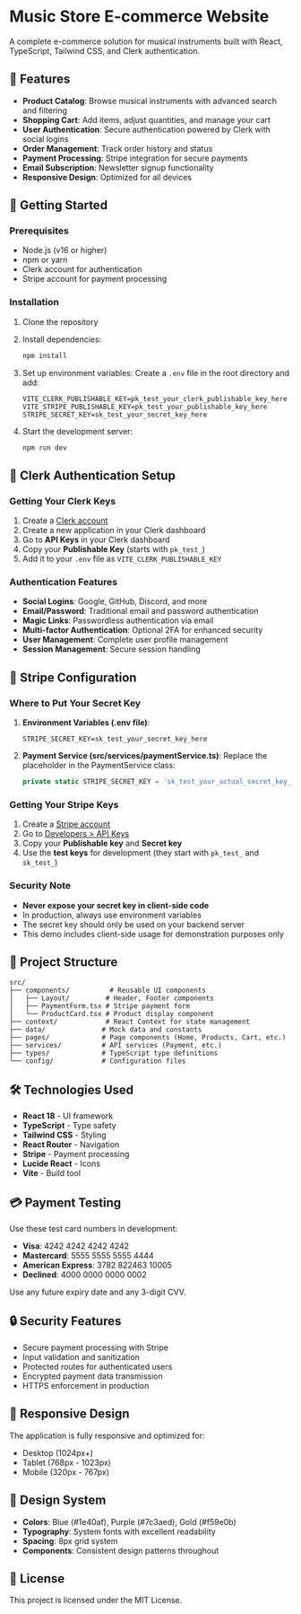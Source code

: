 # Music Store E-commerce Website

A complete e-commerce solution for musical instruments built with React, TypeScript, Tailwind CSS, and Clerk authentication.

## 🎵 Features

- **Product Catalog**: Browse musical instruments with advanced search and filtering
- **Shopping Cart**: Add items, adjust quantities, and manage your cart
- **User Authentication**: Secure authentication powered by Clerk with social logins
- **Order Management**: Track order history and status
- **Payment Processing**: Stripe integration for secure payments
- **Email Subscription**: Newsletter signup functionality
- **Responsive Design**: Optimized for all devices

## 🚀 Getting Started

### Prerequisites

- Node.js (v16 or higher)
- npm or yarn
- Clerk account for authentication
- Stripe account for payment processing

### Installation

1. Clone the repository
2. Install dependencies:
   ```bash
   npm install
   ```

3. Set up environment variables:
   Create a `.env` file in the root directory and add:
   ```
   VITE_CLERK_PUBLISHABLE_KEY=pk_test_your_clerk_publishable_key_here
   VITE_STRIPE_PUBLISHABLE_KEY=pk_test_your_publishable_key_here
   STRIPE_SECRET_KEY=sk_test_your_secret_key_here
   ```

4. Start the development server:
   ```bash
   npm run dev
   ```

## 🔐 Clerk Authentication Setup

### Getting Your Clerk Keys

1. Create a [Clerk account](https://clerk.com)
2. Create a new application in your Clerk dashboard
3. Go to **API Keys** in your Clerk dashboard
4. Copy your **Publishable Key** (starts with `pk_test_`)
5. Add it to your `.env` file as `VITE_CLERK_PUBLISHABLE_KEY`

### Authentication Features

- **Social Logins**: Google, GitHub, Discord, and more
- **Email/Password**: Traditional email and password authentication
- **Magic Links**: Passwordless authentication via email
- **Multi-factor Authentication**: Optional 2FA for enhanced security
- **User Management**: Complete user profile management
- **Session Management**: Secure session handling

## 🔧 Stripe Configuration

### Where to Put Your Secret Key

1. **Environment Variables (.env file)**:
   ```
   STRIPE_SECRET_KEY=sk_test_your_secret_key_here
   ```

2. **Payment Service (src/services/paymentService.ts)**:
   Replace the placeholder in the PaymentService class:
   ```typescript
   private static STRIPE_SECRET_KEY = 'sk_test_your_actual_secret_key_here';
   ```

### Getting Your Stripe Keys

1. Create a [Stripe account](https://dashboard.stripe.com/register)
2. Go to [Developers > API Keys](https://dashboard.stripe.com/apikeys)
3. Copy your **Publishable key** and **Secret key**
4. Use the **test keys** for development (they start with `pk_test_` and `sk_test_`)

### Security Note

- **Never expose your secret key in client-side code**
- In production, always use environment variables
- The secret key should only be used on your backend server
- This demo includes client-side usage for demonstration purposes only

## 📁 Project Structure

```
src/
├── components/          # Reusable UI components
│   ├── Layout/         # Header, Footer components
│   ├── PaymentForm.tsx # Stripe payment form
│   └── ProductCard.tsx # Product display component
├── context/            # React Context for state management
├── data/              # Mock data and constants
├── pages/             # Page components (Home, Products, Cart, etc.)
├── services/          # API services (Payment, etc.)
├── types/             # TypeScript type definitions
└── config/            # Configuration files
```

## 🛠️ Technologies Used

- **React 18** - UI framework
- **TypeScript** - Type safety
- **Tailwind CSS** - Styling
- **React Router** - Navigation
- **Stripe** - Payment processing
- **Lucide React** - Icons
- **Vite** - Build tool

## 💳 Payment Testing

Use these test card numbers in development:

- **Visa**: 4242 4242 4242 4242
- **Mastercard**: 5555 5555 5555 4444
- **American Express**: 3782 822463 10005
- **Declined**: 4000 0000 0000 0002

Use any future expiry date and any 3-digit CVV.

## 🔒 Security Features

- Secure payment processing with Stripe
- Input validation and sanitization
- Protected routes for authenticated users
- Encrypted payment data transmission
- HTTPS enforcement in production

## 📱 Responsive Design

The application is fully responsive and optimized for:
- Desktop (1024px+)
- Tablet (768px - 1023px)
- Mobile (320px - 767px)

## 🎨 Design System

- **Colors**: Blue (#1e40af), Purple (#7c3aed), Gold (#f59e0b)
- **Typography**: System fonts with excellent readability
- **Spacing**: 8px grid system
- **Components**: Consistent design patterns throughout

## 📄 License

This project is licensed under the MIT License.